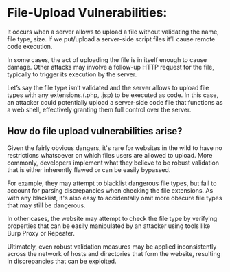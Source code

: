 # File-Upload Vulnerabilities:

It occurs when a server allows to upload a file without validating the name, file type, size. If we put/upload a server-side script files it’ll cause remote code execution.

In some cases, the act of uploading the file is in itself enough to cause damage. Other attacks may involve a follow-up HTTP request for the file, typically to trigger its execution by the server.

Let’s say the file type isn’t validated and the server allows to upload file types with any extensions.(.php, .jsp) to be executed as code. In this case, an attacker could potentially upload a server-side code file that functions as a web shell, effectively granting them full control over the server.

## **How do file upload vulnerabilities arise?**

Given the fairly obvious dangers, it's rare for websites in the wild to have no restrictions whatsoever on which files users are allowed to upload. More commonly, developers implement what they believe to be robust validation that is either inherently flawed or can be easily bypassed.

For example, they may attempt to blacklist dangerous file types, but fail to account for parsing discrepancies when checking the file extensions. As with any blacklist, it's also easy to accidentally omit more obscure file types that may still be dangerous.

In other cases, the website may attempt to check the file type by verifying properties that can be easily manipulated by an attacker using tools like Burp Proxy or Repeater.

Ultimately, even robust validation measures may be applied inconsistently across the network of hosts and directories that form the website, resulting in discrepancies that can be exploited.

